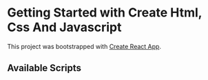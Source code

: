 # Getting Started with Create Html, Css And Javascript

This project was bootstrapped with [Create React App](https://github.com/facebook/create-react-app).

## Available Scripts
